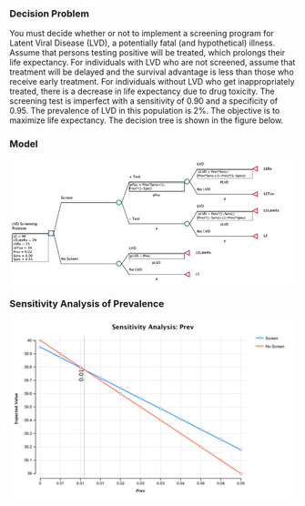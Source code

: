 ### Decision Problem 

You must decide whether or not to implement a screening program for Latent Viral Disease 
(LVD), a potentially fatal (and hypothetical) illness. Assume that persons testing positive will be 
treated, which prolongs their life expectancy. For individuals with LVD who are not screened, 
assume that treatment will be delayed and the survival advantage is less than those who 
receive early treatment. For individuals without LVD who get inappropriately treated, there is a 
decrease in life expectancy due to drug toxicity. The screening test is imperfect with a 
sensitivity of 0.90 and a specificity of 0.95. The prevalence of LVD in this population is 2%. The 
objective is to maximize life expectancy. The decision tree is shown in the figure below. 
 
 
### Model

![](https://github.com/jacobjameson/rds285/blob/main/lab_1/tree.png)


### Sensitivity Analysis of Prevalence

![](https://github.com/jacobjameson/rds285/blob/main/lab_1/1-Way%20Sensitivity%20Chart.png)

